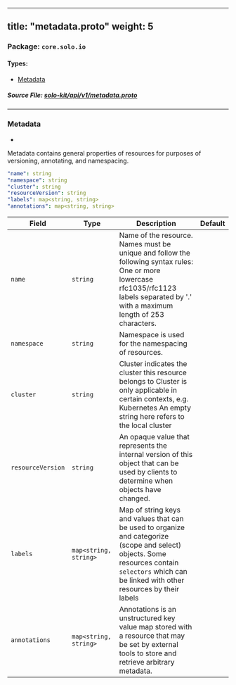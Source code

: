 
---
title: "metadata.proto"
weight: 5
---

<!-- Code generated by solo-kit. DO NOT EDIT. -->


### Package: `core.solo.io` 
#### Types:


- [Metadata](#metadata)
  



##### Source File: [solo-kit/api/v1/metadata.proto](https://github.com/solo-io/solo-kit/blob/master/api/v1/metadata.proto)





---
### Metadata

 
*
Metadata contains general properties of resources for purposes of versioning, annotating, and namespacing.

```yaml
"name": string
"namespace": string
"cluster": string
"resourceVersion": string
"labels": map<string, string>
"annotations": map<string, string>

```

| Field | Type | Description | Default |
| ----- | ---- | ----------- |----------- | 
| `name` | `string` | Name of the resource. Names must be unique and follow the following syntax rules: One or more lowercase rfc1035/rfc1123 labels separated by '.' with a maximum length of 253 characters. |  |
| `namespace` | `string` | Namespace is used for the namespacing of resources. |  |
| `cluster` | `string` | Cluster indicates the cluster this resource belongs to Cluster is only applicable in certain contexts, e.g. Kubernetes An empty string here refers to the local cluster |  |
| `resourceVersion` | `string` | An opaque value that represents the internal version of this object that can be used by clients to determine when objects have changed. |  |
| `labels` | `map<string, string>` | Map of string keys and values that can be used to organize and categorize (scope and select) objects. Some resources contain `selectors` which can be linked with other resources by their labels |  |
| `annotations` | `map<string, string>` | Annotations is an unstructured key value map stored with a resource that may be set by external tools to store and retrieve arbitrary metadata. |  |





<!-- Start of HubSpot Embed Code -->
<script type="text/javascript" id="hs-script-loader" async defer src="//js.hs-scripts.com/5130874.js"></script>
<!-- End of HubSpot Embed Code -->
